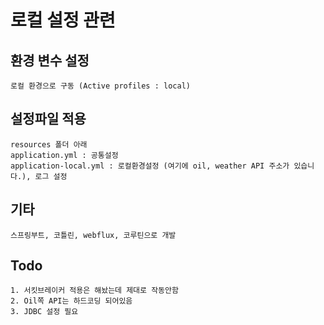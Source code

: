 # 로컬 설정 관련

## 환경 변수 설정

    로컬 환경으로 구동 (Active profiles : local)

## 설정파일 적용 
    
    resources 폴더 아래
    application.yml : 공통설정
    application-local.yml : 로컬환경설정 (여기에 oil, weather API 주소가 있습니다.), 로그 설정

## 기타

    스프링부트, 코틀린, webflux, 코루틴으로 개발

## Todo

    1. 서킷브레이커 적용은 해놨는데 제대로 작동안함
    2. Oil쪽 API는 하드코딩 되어있음
    3. JDBC 설정 필요
    
